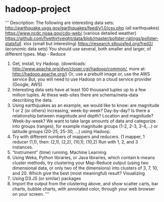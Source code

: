 # hadoop-project
'''
Description:
The following are interesting data sets:
http://earthquake.usgs.gov/earthquakes/feed/v1.0/csv.php (all earthquakes)
https://www.ncdc.noaa.gov/cdo-web/ (various detailed weather)
https://github.com/fivethirtyeight/data/blob/master/pollster-ratings/pollster-statsfull.
xlsx (small but interesting)
https://research.stlouisfed.org/fred2/ (economic data sets)
You should use several, both smaller and larger, of different types.
Map - Reduce
1. Get, install, try Hadoop.
(downloads: http://www.apache.org/dyn/closer.cgi/hadoop/common/,
more at: http://hadoop.apache.org/)
Or, use a prebuilt image or, use the AWS service
But, you will need to use Hadoop on a cloud service provider (Google, AWS)
2. Interesting data sets have at least 100 thousand tuples up to a few million tuples.
At these web-sites there are schema/meta-data describing the data.
3. Using earthquakes as an example, we would like to know: are magnitude 1 or 2
(or others) increasing, week-by-week? Day-by-day? Is there a relationship between
magnitude and depth? Location and magnitude? Week-by-week?
We want to take large amounts of data and categorize into groups (ranges),
for example magnitude groups (1-2, 2-3, 3-4,…) or latitude groups (20-25, 25-30, …)
using Hadoop.
4. Try with different numbers of mappers and reducers. (1 mapper, 1 reducer (1,1),
then: (2,1), (2,2), (10,1), (10,2)
Run with 1, 2, and 3 instances.
5. “Instrument” (time) running.
Machine Learning
1. Using Weka, Python libraries, or Java libraries, which contain k-means cluster
methods, try clustering your Map-Reduce output (using two dimensional data, or
only two of the dimensions) into clusters of 3, 7, 10, and 20.
Which give the best (most meaningful) result?
Visualizing
1. Using D3.JS (or similar) packages
2. Import the output from the clustering above, and show scatter carts,
bar charts, bubble charts, with annotated color, through your web browser
on your screen.
'''
